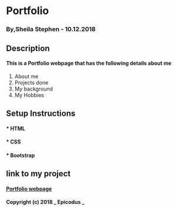 # Portfolio
### By,Sheila Stephen - 10.12.2018
## Description
#### This is a Portfolio webpage that has the following details about me
1. About me
2. Projects done
3. My background
4. My Hobbies
## Setup Instructions
#### * HTML
#### * CSS
#### * Bootstrap
## link to my project
#### [Portfolio webpage](https://sheilaje.github.io/Portfolio)
#### Copyright (c) 2018 _ Epicodus _
